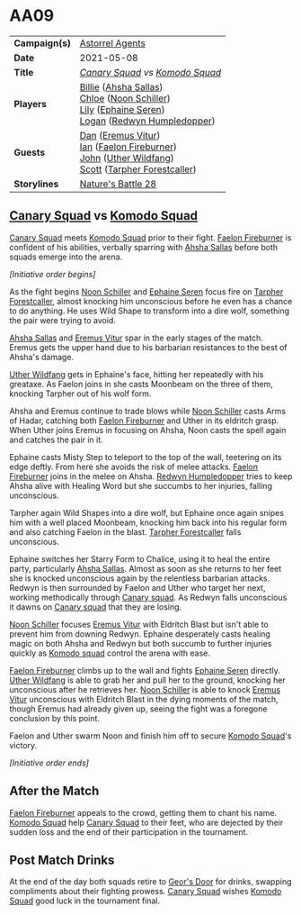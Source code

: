 # AA09

|||
| --- | --- |
| **Campaign(s)** | [Astorrel Agents](../campaigns/C2-astorrel-agents.md) | session.3
| **Date** | 2021-05-08 |
| **Title** | *[Canary Squad](../organisations/astorrel/squads/canary-squad.md) vs [Komodo Squad](../organisations/astorrel/squads/komodo-squad.md)* |
| **Players** | [Billie](../players/billie.md) ([Ahsha Sallas](../characters/ahsha-sallas.md))<br>[Chloe](../players/chloe.md) ([Noon Schiller](../characters/noon-schiller.md))<br>[Lily](../players/lily.md) ([Ephaine Seren](../characters/ephaine-seren.md))<br>[Logan](../players/logan.md) ([Redwyn Humpledopper](../characters/redwyn-humpledopper.md)) |
| **Guests** | [Dan](../players/dan.md) ([Eremus Vitur](../characters/eremus-vitur.md))<br>[Ian](../players/ian.md) ([Faelon Fireburner](../characters/faelon-fireburner.md))<br>[John](../players/john.md) ([Uther Wildfang](../characters/uther-wildfang.md))<br>[Scott](../players/scott.md) ([Tarpher Forestcaller](../characters/tarpher-forestcaller.md)) |
| **Storylines** | [Nature's Battle 28](../storylines/ended/natures-battle-28.md) |

## [Canary Squad](../organisations/astorrel/squads/canary-squad.md) vs [Komodo Squad](../organisations/astorrel/squads/komodo-squad.md)

[Canary Squad](../organisations/astorrel/squads/canary-squad.md) meets [Komodo Squad](../organisations/astorrel/squads/komodo-squad.md) prior to their fight. [Faelon Fireburner](../characters/faelon-fireburner.md) is confident of his abilities, verbally sparring with [Ahsha Sallas](../characters/ahsha-sallas.md) before both squads emerge into the arena.

*[Initiative order begins]*

As the fight begins [Noon Schiller](../characters/noon-schiller.md) and [Ephaine Seren](../characters/ephaine-seren.md) focus fire on [Tarpher Forestcaller](../characters/tarpher-forestcaller.md), almost knocking him unconscious before he even has a chance to do anything. He uses Wild Shape to transform into a dire wolf, something the pair were trying to avoid.

[Ahsha Sallas](../characters/ahsha-sallas.md) and [Eremus Vitur](../characters/eremus-vitur.md) spar in the early stages of the match. Eremus gets the upper hand due to his barbarian resistances to the best of Ahsha's damage.

[Uther Wildfang](../characters/uther-wildfang.md) gets in Ephaine's face, hitting her repeatedly with his greataxe. As Faelon joins in she casts Moonbeam on the three of them, knocking Tarpher out of his wolf form.

Ahsha and Eremus continue to trade blows while [Noon Schiller](../characters/noon-schiller.md) casts Arms of Hadar, catching both [Faelon Fireburner](../characters/faelon-fireburner.md) and Uther in its eldritch grasp. When Uther joins Eremus in focusing on Ahsha, Noon casts the spell again and catches the pair in it.

Ephaine casts Misty Step to teleport to the top of the wall, teetering on its edge deftly. From here she avoids the risk of melee attacks. [Faelon Fireburner](../characters/faelon-fireburner.md) joins in the melee on Ahsha. [Redwyn Humpledopper](../characters/redwyn-humpledopper.md) tries to keep Ahsha alive with Healing Word but she succumbs to her injuries, falling unconscious.

Tarpher again Wild Shapes into a dire wolf, but Ephaine once again snipes him with a well placed Moonbeam, knocking him back into his regular form and also catching Faelon in the blast. [Tarpher Forestcaller](../characters/tarpher-forestcaller.md) falls unconscious.

Ephaine switches her Starry Form to Chalice, using it to heal the entire party, particularly [Ahsha Sallas](../characters/ahsha-sallas.md). Almost as soon as she returns to her feet she is knocked unconscious again by the relentless barbarian attacks. Redwyn is then surrounded by Faelon and Uther who target her next, working methodically through [Canary squad](../organisations/astorrel/squads/canary-squad.md). As Redwyn falls unconscious it dawns on [Canary squad](../organisations/astorrel/squads/canary-squad.md) that they are losing.

[Noon Schiller](../characters/noon-schiller.md) focuses [Eremus Vitur](../characters/eremus-vitur.md) with Eldritch Blast but isn't able to prevent him from downing Redwyn. Ephaine desperately casts healing magic on both Ahsha and Redwyn but both succumb to further injuries quickly as [Komodo squad](../organisations/astorrel/squads/komodo-squad.md) control the arena with ease.

[Faelon Fireburner](../characters/faelon-fireburner.md) climbs up to the wall and fights [Ephaine Seren](../characters/ephaine-seren.md) directly. [Uther Wildfang](../characters/uther-wildfang.md) is able to grab her and pull her to the ground, knocking her unconscious after he retrieves her. [Noon Schiller](../characters/noon-schiller.md) is able to knock [Eremus Vitur](../characters/eremus-vitur.md) unconscious with Eldritch Blast in the dying moments of the match, though Eremus had already given up, seeing the fight was a foregone conclusion by this point.

Faelon and Uther swarm Noon and finish him off to secure [Komodo Squad](../organisations/astorrel/squads/komodo-squad.md)'s victory.

*[Initiative order ends]*

## After the Match

[Faelon Fireburner](../characters/faelon-fireburner.md) appeals to the crowd, getting them to chant his name. [Komodo Squad](../organisations/astorrel/squads/komodo-squad.md) help [Canary Squad](../organisations/astorrel/squads/canary-squad.md) to their feet, who are dejected by their sudden loss and the end of their participation in the tournament.

## Post Match Drinks

At the end of the day both squads retire to [Geor's Door](../places/buildings/inns-taverns/geors-door.md) for drinks, swapping compliments about their fighting prowess. [Canary Squad](../organisations/astorrel/squads/canary-squad.md) wishes [Komodo Squad](../organisations/astorrel/squads/komodo-squad.md) good luck in the tournament final.